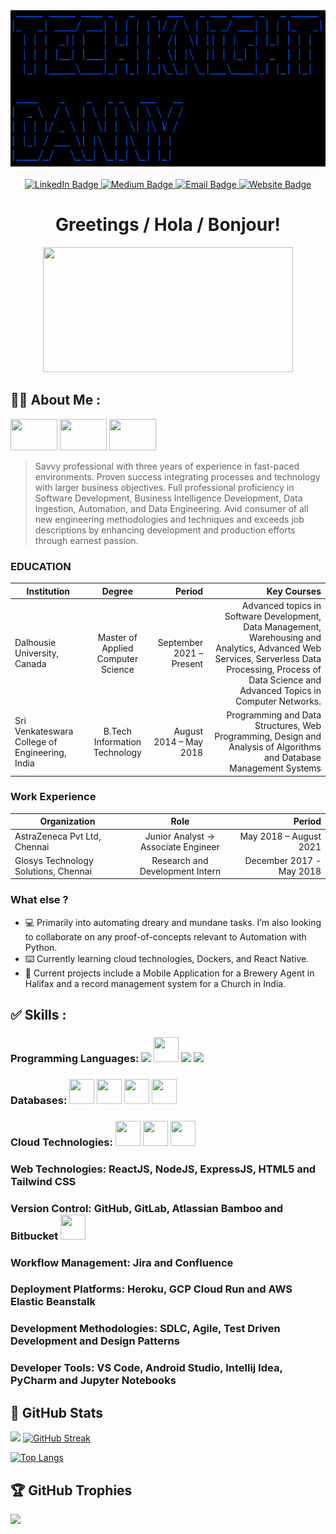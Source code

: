<div id="header" align="center">
          <img src="ezgif.com-gif-maker.gif" height="250"/>
</div>
<br/>
<div id="badges" align="center">
  <a href="https://www.linkedin.com/in/bennydaniel616/">
    <img src="https://img.shields.io/badge/LinkedIn-blue?style=for-the-badge&logo=linkedin&logoColor=white" alt="LinkedIn Badge"/>
  </a>
  <a href="https://medium.com/@TechKnightDanny">
    <img src="https://img.shields.io/badge/Medium-12100E?style=for-the-badge&logo=medium&logoColor=white" alt="Medium Badge"/>
  </a>
   <a href="benny28dany@gmail.com">
    <img src="https://img.shields.io/badge/Gmail-D14836?style=for-the-badge&logo=gmail&logoColor=white" alt="Email Badge"/>
  </a>
  <a href="www.techknight.ca">
    <img src="https://img.shields.io/badge/website-000000?style=for-the-badge&logo=About.me&logoColor=red" alt="Website Badge"/>
  </a>
</div>

<h1 align="center">Greetings / Hola / Bonjour!</h1>
      
<div align="center">
<img src="https://camo.githubusercontent.com/40165a147c3dcea0fa1db780bb533fc5f98546ccfb9d5d05ddb2f429277f5348/68747470733a2f2f616e616c7974696373696e6469616d61672e636f6d2f77702d636f6e74656e742f75706c6f6164732f323031382f31322f646576656c6f7065722d6472696262626c652e676966" width="400" height="200"/>
</div>

## :man_technologist: About Me :

<img src="https://www.worldometers.info/img/flags/sn-flag.gif" width="75" height="50"/> <img src="https://www.worldometers.info/img/flags/in-flag.gif" width="75" height="50"/> <img src="https://www.worldometers.info/img/flags/ca-flag.gif" width="75" height="50"/> 

> Savvy professional with three years of experience in fast-paced environments. Proven success integrating processes
and technology with larger business objectives. Full professional proficiency in Software Development, Business
Intelligence Development, Data Ingestion, Automation, and Data Engineering. Avid consumer of all new engineering
methodologies and techniques and exceeds job descriptions by enhancing development and production efforts through
earnest passion.

### EDUCATION

| Institution        | Degree           | Period  | Key Courses |
| ------------- |:-------------:| -----:| -----:|
| Dalhousie University, Canada  | Master of Applied Computer Science | September 2021 – Present | Advanced topics in Software Development, Data Management, Warehousing and Analytics, Advanced Web Services, Serverless Data Processing, Process of Data Science and Advanced Topics in Computer Networks.
| Sri Venkateswara College of Engineering, India |   B.Tech Information Technology  | August 2014 – May 2018     |   Programming and Data Structures, Web Programming, Design and Analysis of Algorithms and Database Management Systems  |

### Work Experience

| Organization        | Role           | Period  |
| ------------- |:-------------:| -----:|
| AstraZeneca Pvt Ltd, Chennai  | Junior Analyst -> Associate Engineer | May 2018 – August 2021 |
| Glosys Technology Solutions, Chennai |   Research and Development Intern  | December 2017 - May 2018   |

### What else ?

- :computer: Primarily into automating dreary and mundane tasks. I’m also looking to collaborate on any proof-of-concepts relevant to Automation with Python.
- :keyboard: Currently learning cloud technologies, Dockers, and React Native.
- :superhero: Current projects include a Mobile Application for a Brewery Agent in Halifax and a record management system for a Church in India.

## :white_check_mark: Skills :

### Programming Languages: <img src="https://img.shields.io/badge/Python-FFD43B?style=for-the-badge&logo=python&logoColor=blue" /> <img src="https://cdn.jsdelivr.net/gh/devicons/devicon/icons/java/java-original.svg" width="40" height="40" /> <img src="https://img.shields.io/badge/C%2B%2B-00599C?style=for-the-badge&logo=c%2B%2B&logoColor=white" /> <img src=" https://img.shields.io/badge/json-5E5C5C?style=for-the-badge&logo=json&logoColor=white" />
          
         
### Databases:  <img src="https://cdn.jsdelivr.net/gh/devicons/devicon/icons/mysql/mysql-original.svg" width="40" height="40" /> <img src="https://cdn.jsdelivr.net/gh/devicons/devicon/icons/mongodb/mongodb-original.svg" width="40" height="40" /> <img src="https://cdn.jsdelivr.net/gh/devicons/devicon/icons/neo4j/neo4j-original.svg" width="40" height="40"/> <img src="https://cdn.jsdelivr.net/gh/devicons/devicon/icons/firebase/firebase-plain-wordmark.svg" width="40" height="40" />
          
### Cloud Technologies:  <img src="https://cdn.jsdelivr.net/gh/devicons/devicon/icons/amazonwebservices/amazonwebservices-original-wordmark.svg" width="40" height="40"/> <img src="https://cdn.jsdelivr.net/gh/devicons/devicon/icons/googlecloud/googlecloud-original-wordmark.svg" width="40" height="40"/> <img src="https://cdn.jsdelivr.net/gh/devicons/devicon/icons/docker/docker-original-wordmark.svg" width="40" height="40"/>
          
          
### Web Technologies: ReactJS, NodeJS, ExpressJS, HTML5 and Tailwind CSS
### Version Control: GitHub, GitLab, Atlassian Bamboo and Bitbucket <img src="https://cdn.jsdelivr.net/gh/devicons/devicon/icons/bamboo/bamboo-original-wordmark.svg" width="40" height="40"/>
### Workflow Management: Jira and Confluence
### Deployment Platforms: Heroku, GCP Cloud Run and AWS Elastic Beanstalk
### Development Methodologies: SDLC, Agile, Test Driven Development and Design Patterns
### Developer Tools: VS Code, Android Studio, Intellij Idea, PyCharm and Jupyter Notebooks
                
## :slot_machine: GitHub Stats

![](https://github-readme-stats.vercel.app/api?username=Tech-Knight-Danny&theme=tokyonight&hide_border=false&include_all_commits=true&count_private=true) [![GitHub Streak](http://github-readme-streak-stats.herokuapp.com?user=Tech-Knight-Danny&theme=tokyonight&background=000000)](https://git.io/streak-stats)



[![Top Langs](https://github-readme-stats.vercel.app/api/top-langs/?username=Tech-Knight-Danny&layout=compact&theme=tokyonight)](https://github.com/anuraghazra/github-readme-stats)


## 🏆 GitHub Trophies
![](https://github-profile-trophy.vercel.app/?username=Tech-Knight-Danny&theme=matrix&no-frame=false&no-bg=true&margin-w=10)

<div id="header" align="center">
<img src="https://komarev.com/ghpvc/?username=Tech-Knight-Danny&style=flat-square&color=blue" alt=""/>
</div>    
